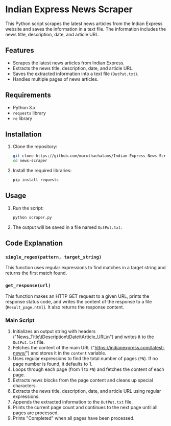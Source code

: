 # Indian Express News Scraper

This Python script scrapes the latest news articles from the Indian Express website and saves the information in a text file. The information includes the news title, description, date, and article URL.

## Features
- Scrapes the latest news articles from Indian Express.
- Extracts the news title, description, date, and article URL.
- Saves the extracted information into a text file (`OutPut.txt`).
- Handles multiple pages of news articles.

## Requirements
- Python 3.x
- `requests` library
- `re` library

## Installation
1. Clone the repository:
    ```sh
    git clone https://github.com/maruthachalams/Indian-Express-News-Scraper.git
    cd news-scraper
    ```
2. Install the required libraries:
    ```sh
    pip install requests
    ```

## Usage
1. Run the script:
    ```sh
    python scraper.py
    ```
2. The output will be saved in a file named `OutPut.txt`.

## Code Explanation
### `single_regex(pattern, target_string)`
This function uses regular expressions to find matches in a target string and returns the first match found.

### `get_response(url)`
This function makes an HTTP GET request to a given URL, prints the response status code, and writes the content of the response to a file (`Result_page.html`). It also returns the response content.

### Main Script
1. Initializes an output string with headers ("News_Title\tDescription\tDate\tArticle_URL\n") and writes it to the `OutPut.txt` file.
2. Fetches the content of the main URL ("https://indianexpress.com/latest-news/") and stores it in the `content` variable.
3. Uses regular expressions to find the total number of pages (`PN`). If no page number is found, it defaults to 1.
4. Loops through each page (from 1 to `PN`) and fetches the content of each page.
5. Extracts news blocks from the page content and cleans up special characters.
6. Extracts the news title, description, date, and article URL using regular expressions.
7. Appends the extracted information to the `OutPut.txt` file.
8. Prints the current page count and continues to the next page until all pages are processed.
9. Prints "Completed" when all pages have been processed.


